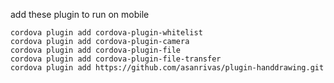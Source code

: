 add these plugin to run on mobile
```````
cordova plugin add cordova-plugin-whitelist
cordova plugin add cordova-plugin-camera
cordova plugin add cordova-plugin-file
cordova plugin add cordova-plugin-file-transfer
cordova plugin add https://github.com/asanrivas/plugin-handdrawing.git
```````
